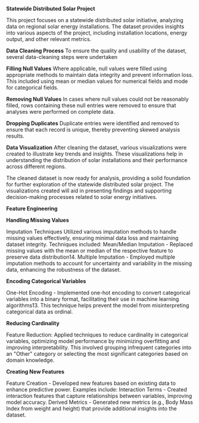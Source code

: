 **Statewide Distributed Solar Project**

This project focuses on a statewide distributed solar initiative, analyzing data on regional solar energy installations. The dataset provides insights into various aspects of the project, including installation locations, energy output, and other relevant metrics.

**Data Cleaning Process**
To ensure the quality and usability of the dataset, several data-cleaning steps were undertaken

**Filling Null Values**
Where applicable, null values were filled using appropriate methods to maintain data integrity and prevent information loss. This included using mean or median values for numerical fields and mode for categorical fields.

**Removing Null Values**
In cases where null values could not be reasonably filled, rows containing these null entries were removed to ensure that analyses were performed on complete data.

**Dropping Duplicates**
Duplicate entries were identified and removed to ensure that each record is unique, thereby preventing skewed analysis results.

**Data Visualization**
After cleaning the dataset, various visualizations were created to illustrate key trends and insights. These visualizations help in understanding the distribution of solar installations and their performance across different regions.

The cleaned dataset is now ready for analysis, providing a solid foundation for further exploration of the statewide distributed solar project. The visualizations created will aid in presenting findings and supporting decision-making processes related to solar energy initiatives.


**Feature Engineering**

**Handling Missing Values**

Imputation Techniques
Utilized various imputation methods to handle missing values effectively, ensuring minimal data loss and maintaining dataset integrity. Techniques included:
  Mean/Median Imputation - Replaced missing values with the mean or median of the respective feature to preserve data distribution14.
  Multiple Imputation - Employed multiple imputation methods to account for uncertainty and variability in the missing data, enhancing the robustness of the dataset.
  
**Encoding Categorical Variables**

  One-Hot Encoding - Implemented one-hot encoding to convert categorical variables into a binary format, facilitating their use in machine learning algorithms13. This technique helps prevent the model from misinterpreting categorical 
  data as ordinal.
  
**Reducing Cardinality**

  Feature Reduction: Applied techniques to reduce cardinality in categorical variables, optimizing model performance by minimizing overfitting and improving interpretability. This involved grouping infrequent categories into an "Other" 
  category or selecting the most significant categories based on domain knowledge.
  
**Creating New Features**

  Feature Creation - Developed new features based on existing data to enhance predictive power. Examples include:
  Interaction Terms - Created interaction features that capture relationships between variables, improving model accuracy.
  Derived Metrics - Generated new metrics (e.g., Body Mass Index from weight and height) that provide additional insights into the dataset.
